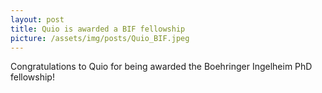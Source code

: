 ```yaml
---
layout: post
title: Quio is awarded a BIF fellowship
picture: /assets/img/posts/Quio_BIF.jpeg
---
```

Congratulations to Quio for being awarded the Boehringer Ingelheim PhD fellowship!
